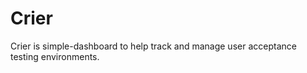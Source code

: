 Crier
=======
Crier is simple-dashboard to help track and manage user acceptance testing environments.
